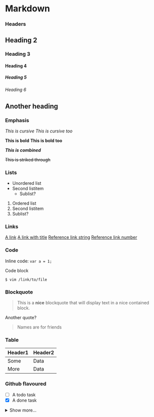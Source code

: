# Markdown

### Headers

## Heading 2
### Heading 3
#### Heading 4
##### Heading 5
###### Heading 6

Another heading
---

### Emphasis

_This is cursive_
*This is cursive too*

__This is bold__
**This is bold too**

**_This is combined_**

~~This is striked through~~

### Lists

- Unordered list
- Second listitem
  - Sublist?

1. Ordered list
2. Second listitem
  1. Sublist?

### Links

[A link](www.A1rPun.com)
[A link with title](www.A1rPun.com "A1rPun")
[Reference link string][Reference]
[Reference link number][1]

[Reference]: www.A1rPun.com
[1]: www.A1rPun.com

### Code

Inline code: `var a = 1;`

Code block

```console
$ vim /link/to/file
```

### Blockquote

> This is a **nice** blockquote that will display text in a nice contained block.

Another quote?

> Names are for friends

### Table

Header1 | Header2
--- | ---
Some | Data
More | Data

### Github flavoured

- [ ] A todo task
- [x] A done task

<details>
<summary>Show more...</summary>
- A list inside
- More listitems
</details>
